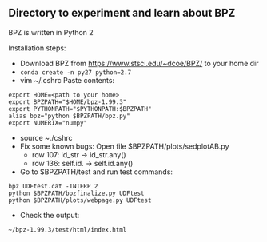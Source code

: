 
## Directory to experiment and learn about BPZ

BPZ is written in Python 2

Installation steps: 

* Download BPZ from https://www.stsci.edu/~dcoe/BPZ/ to your home dir 
* `conda create -n py27 python=2.7`
* vim ~/.cshrc 
    Paste contents: 
```shell   
export HOME=<path to your home>
export BPZPATH="$HOME/bpz-1.99.3"
export PYTHONPATH="$PYTHONPATH:$BPZPATH"
alias bpz="python $BPZPATH/bpz.py"
export NUMERIX="numpy"
``` 
* source ~./cshrc 
* Fix some known bugs: 
  Open file $BPZPATH/plots/sedplotAB.py
  - row 107: id_str -> id_str.any() 
  - row 136: self.id. -> self.id.any()  
* Go to $BPZPATH/test and run test commands:
```shell
bpz UDFtest.cat -INTERP 2
python $BPZPATH/bpzfinalize.py UDFtest
python $BPZPATH/plots/webpage.py UDFtest
``` 
* Check the output:
```shell
~/bpz-1.99.3/test/html/index.html
```




 
